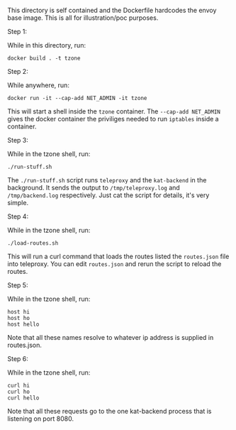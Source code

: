 This directory is self contained and the Dockerfile hardcodes the
envoy base image. This is all for illustration/poc purposes.

Step 1:

  While in this directory, run:

    docker build . -t tzone

Step 2:

  While anywhere, run:

    docker run -it --cap-add NET_ADMIN -it tzone

  This will start a shell inside the `tzone` container.  The
  `--cap-add NET_ADMIN` gives the docker container the priviliges
  needed to run `iptables` inside a container.

Step 3:

  While in the tzone shell, run:

    ./run-stuff.sh

  The `./run-stuff.sh` script runs `teleproxy` and the `kat-backend`
  in the background. It sends the output to `/tmp/teleproxy.log` and
  `/tmp/backend.log` respectively. Just cat the script for details,
  it's very simple.

Step 4:

  While in the tzone shell, run:

    ./load-routes.sh

  This will run a curl command that loads the routes listed the
  `routes.json` file into teleproxy. You can edit `routes.json` and
  rerun the script to reload the routes.

Step 5:

  While in the tzone shell, run:

    host hi
    host ho
    host hello

  Note that all these names resolve to whatever ip address is supplied
  in routes.json.

Step 6:

  While in the tzone shell, run:

    curl hi
    curl ho
    curl hello

  Note that all these requests go to the one kat-backend process that
  is listening on port 8080.
